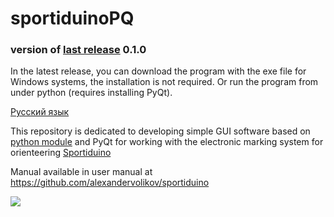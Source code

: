 ﻿# sportiduinoPQ

### version of [last release](https://github.com/alexandervolikov/sportiduinoProcessing/releases) 0.1.0

In the latest release, you can download the program with the exe file for Windows systems, the installation is not required. Or run the program from under python (requires installing PyQt).

[Русский язык](https://github.com/alexandervolikov/sportiduinoProcessing/blob/master/README.ru.md)

This repository is dedicated to developing simple GUI software based on [python module](https://github.com/alexandervolikov/sportiduinoPython) and PyQt for working with the electronic marking system for orienteering [Sportiduino](
https://github.com/alexandervolikov/sportIDuino)

Manual available in user manual at https://github.com/alexandervolikov/sportiduino

![](https://raw.githubusercontent.com/alexandervolikov/SportiduinoPQ/master/image/main1.JPG)